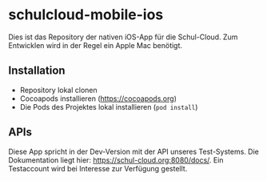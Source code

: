 # schulcloud-mobile-ios

Dies ist das Repository der nativen iOS-App für die Schul-Cloud. Zum Entwicklen wird in der
Regel ein Apple Mac benötigt.

## Installation

- Repository lokal clonen
- Cocoapods installieren (https://cocoapods.org)
- Die Pods des Projektes lokal installieren (```pod install```)

## APIs

Diese App spricht in der Dev-Version mit der API unseres Test-Systems.
Die Dokumentation liegt hier: https://schul-cloud.org:8080/docs/.
Ein Testaccount wird bei Interesse zur Verfügung gestellt.
